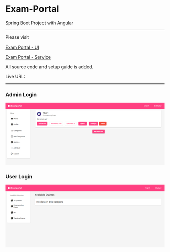 # Exam-Portal
Spring Boot Project with Angular

---
Please visit 

[Exam Portal - UI](https://github.com/devBhaskar98/project-springboot-ng-examportal-ui)

[Exam Portal - Service](https://github.com/devBhaskar98/project-springboot-ng-examportal-service)

All source code and setup guide is added.

Live URL: 


---
### Admin Login
![Alt text](image-1.png)

### User Login
![Alt text](image.png)
